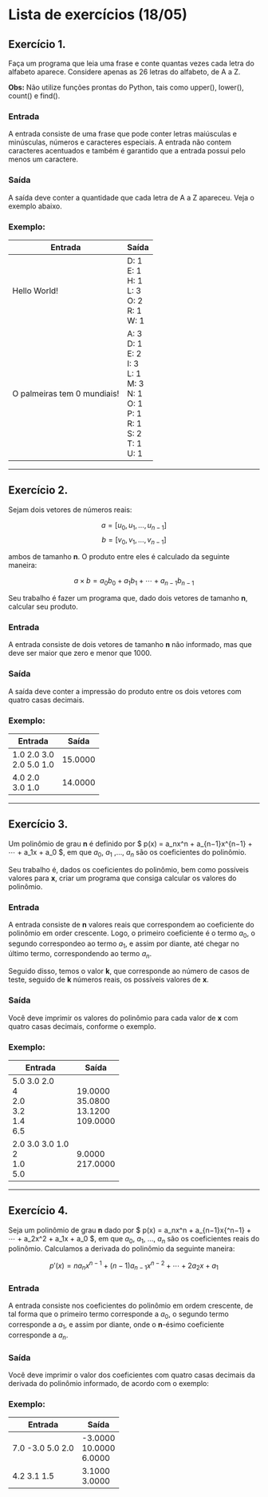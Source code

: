 # Lista de exercícios (18/05)

## Exercício 1.
Faça um programa que leia uma frase e conte quantas vezes cada letra do alfabeto aparece. Considere apenas as 26 letras do alfabeto, de A a Z.

**Obs:** Não utilize funções prontas do Python, tais como upper(), lower(), count() e find().

### Entrada
A entrada consiste de uma frase que pode conter letras maiúsculas e minúsculas, números e caracteres especiais. A entrada não contem caracteres acentuados e também é garantido que a entrada possui pelo menos um caractere.

### Saída
A saída deve conter a quantidade que cada letra de A a Z apareceu. Veja o exemplo abaixo.

### Exemplo:
|Entrada|Saída|
|-------|-----|
|Hello World!|D: 1<br/>E: 1<br/>H: 1<br/>L: 3<br/>O: 2<br/>R: 1<br/>W: 1|
|O palmeiras tem 0 mundiais!|A: 3<br/>D: 1<br/>E: 2<br/>I: 3<br/>L: 1<br/>M: 3<br/>N: 1<br/>O: 1<br/>P: 1<br/>R: 1<br/>S: 2<br/>T: 1<br/>U: 1|

---

## Exercício 2.
Sejam dois vetores de números reais:

$$ a=[u_0,u_1,…,u_{n−1}] $$
$$ b=[v_0,v_1,…,v_{n−1}] $$

ambos de tamanho **n**. O produto entre eles é calculado da seguinte maneira:

$$ a \times b = a_0b_0+a_1b_1+⋯+a_{n−1}b_{n−1} $$

Seu trabalho é fazer um programa que, dado dois vetores de tamanho **n**, calcular seu produto.

### Entrada
A entrada consiste de dois vetores de tamanho **n** não informado, mas que deve ser maior que zero e menor que 1000.

### Saída
A saída deve conter a impressão do produto entre os dois vetores com quatro casas decimais.

### Exemplo:
|Entrada|Saída|
|-------|-----|
|1.0 2.0 3.0<br/>2.0 5.0 1.0|15.0000|
|4.0 2.0<br/>3.0 1.0|14.0000|

---

## Exercício 3.
Um polinômio de grau **n** é definido por $ p(x) = a_nx^n + a_{n−1}x^{n−1} + ⋯ + a_1x + a_0 $, em que $a_0$, $a_1$ ,…, $a_n$ são os coeficientes do polinômio.

Seu trabalho é, dados os coeficientes do polinômio, bem como possíveis valores para **x**, criar um programa que consiga calcular os valores do polinômio.

### Entrada
A entrada consiste de **n** valores reais que correspondem ao coeficiente do polinômio em order crescente. Logo, o primeiro coeficiente é o termo $a_0$, o segundo correspondeo ao termo $a_1$, e assim por diante, até chegar no último termo, correspondendo ao termo $a_{n}$.

Seguido disso, temos o valor **k**, que corresponde ao número de casos de teste, seguido de **k** números reais, os possíveis valores de **x**.

### Saída
Você deve imprimir os valores do polinômio para cada valor de **x** com quatro casas decimais, conforme o exemplo.

### Exemplo:
|Entrada|Saída|
|-------|-----|
|5.0 3.0 2.0<br/>4<br/>2.0<br/>3.2<br/>1.4<br/>6.5|19.0000<br/>35.0800<br/>13.1200<br/>109.0000|
|2.0 3.0 3.0 1.0<br/>2<br/>1.0<br/>5.0|9.0000<br/>217.0000|

---

## Exercício 4.
Seja um polinômio de grau **n** dado por $ p(x) = a_nx^n + a_{n−1}x{^n−1} + ⋯ + a_2x^2 + a_1x + a_0 $, em que
$a_0$, $a_1$, …, $a_n$ são os coeficientes reais do polinômio. Calculamos a derivada do polinômio da seguinte maneira:

$$ p′(x) = na_nx^{n−1} + (n−1)a_{n−1}x^{n−2} + ⋯ + 2a_2x+ a_1 $$

### Entrada
A entrada consiste nos coeficientes do polinômio em ordem crescente, de tal forma que o primeiro termo corresponde a $a_0$, o segundo termo corresponde a $a_1$, e assim por diante, onde o **n**-ésimo coeficiente corresponde a $a_n$.

### Saída
Você deve imprimir o valor dos coeficientes com quatro casas decimais da derivada do polinômio informado, de acordo com o exemplo:

### Exemplo:
|Entrada|Saída|
|-------|-----|
|7.0 -3.0 5.0 2.0|-3.0000<br/>10.0000<br/>6.0000|
|4.2 3.1 1.5|3.1000<br/>3.0000|

